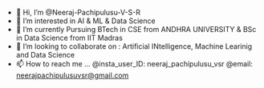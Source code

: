 - 👋 Hi, I’m @Neeraj-Pachipulusu-V-S-R
- 👀 I’m interested in AI & ML & Data Science
- 🌱 I’m currently Pursuing BTech in CSE from ANDHRA UNIVERSITY & 
                                 BSc in Data Science from IIT Madras
- 💞️ I’m looking to collaborate on : Artificial INtelligence, Machine Learinig and Data Science
- 📫 How to reach me ... @insta_user_ID: neeraj_pachipulusu_vsr
                          @email: neerajpachipulusuvsr@gmail.com

<!---
Neeraj-Pachipulusu-V-S-R/Neeraj-Pachipulusu-V-S-R is a ✨ special ✨ repository because its `README.md` (this file) appears on your GitHub profile.
You can click the Preview link to take a look at your changes.
--->
